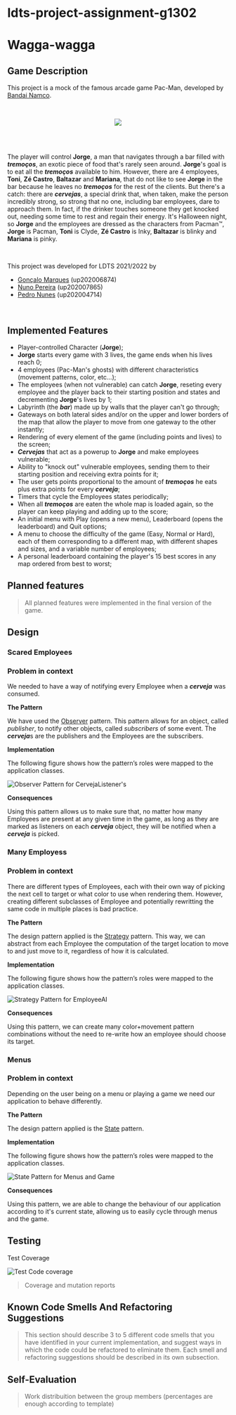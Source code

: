# ldts-project-assignment-g1302
# Wagga-wagga

## Game Description

This project is a mock of the famous arcade game Pac-Man, developed by [Bandai Namco](https://en.bandainamcoent.eu/).

<br />
<p align="center">
<img src="images/pacman.gif"/>
</p>
<br />

<br/>

The player will control __Jorge__, a man that navigates through a bar filled with ___tremoços___, an exotic piece of food that's rarely seen around. __Jorge__'s goal is to eat all the ___tremoços___ available to him. However, there are 4 employees, __Toni__, __Zé Castro__, __Baltazar__ and __Mariana__, that do not like to see __Jorge__ in the bar because he leaves no ___tremoços___ for the rest of the clients. But there's a catch: there are ___cervejas___, a special drink that, when taken, make the person incredibly strong, so strong that no one, including bar employees, dare to approach them. In fact, if the drinker touches someone they get knocked out, needing some time to rest and regain their energy.
It's Halloween night, so __Jorge__ and the employees are dressed as the characters from Pacman™, __Jorge__ is Pacman, __Toni__ is Clyde, __Zé Castro__ is Inky, __Baltazar__ is blinky and __Mariana__ is pinky.  

<br>

This project was developed for LDTS 2021/2022 by 
- [Gonçalo Marques](https://github.com/GoncaloMarques-up) (up202006874)
- [Nuno Pereira](https://github.com/Naapperas) (up202007865)
- [Pedro Nunes](https://github.com/pedronunes19) (up202004714)

<br />

## Implemented Features

- Player-controlled Character (__Jorge__);
- __Jorge__ starts every game with 3 lives, the game ends when his lives reach 0;
- 4 employees (Pac-Man's ghosts) with different characteristics (movement patterns, color, etc...);
- The employees (when not vulnerable) can catch __Jorge__, reseting every employee and the player back to their starting position and states and decrementing __Jorge__'s lives by 1;
- Labyrinth (the ___bar___) made up by walls that the player can't go through;
- Gateways on both lateral sides and/or on the upper and lower borders of the map that allow the player to move from one gateway to the other instantly;
- Rendering of every element of the game (including points and lives) to the screen;
- ___Cervejas___ that act as a powerup to __Jorge__ and make employees vulnerable;
- Ability to "knock out" vulnerable employees, sending them to their starting position and receiving extra points for it;
- The user gets points proportional to the amount of ___tremoços___ he eats plus extra points for every ___cerveja___;
- Timers that cycle the Employees states periodically;
- When all ___tremoços___ are eaten the whole map is loaded again, so the player can keep playing and adding up to the score;
- An initial menu with Play (opens a new menu), Leaderboard (opens the leaderboard) and Quit options;
- A menu to choose the difficulty of the game (Easy, Normal or Hard), each of them corresponding to a different map, with different shapes and sizes, and a variable number of employees;
- A personal leaderboard containing the player's 15 best scores in any map ordered from best to worst;

## Planned features

> All planned features were implemented in the final version of the game.

## Design

### Scared Employees
### Problem in context

We needed to have a way of notifying every Employee when a ___cerveja___ was consumed.

**The Pattern**

We have used the [Observer](https://refactoring.guru/design-patterns/observer) pattern. This pattern allows for an object, called *publisher*, to notify other objects, called *subscribers* of some event. The ***cerveja***s are the publishers and the Employees are the subscribers.

**Implementation**

The following figure shows how the pattern’s roles were mapped to the application classes.

![Observer Pattern for CervejaListener's](images/observer-cerveja.png)

**Consequences**

Using this pattern allows us to make sure that, no matter how many Employees are present at any given time in the game, as long as they are marked as listeners on each ___cerveja___ object, they will be notified when a ___cerveja___ is picked.

### Many Employess

### Problem in context

There are different types of Employees, each with their own way of picking the next cell to target or what color to use when rendering them. However, creating different subclasses of Employee and potentially rewritting the same code in multiple places is bad practice.

**The Pattern**

The design pattern applied is the [Strategy](https://refactoring.guru/design-patterns/strategy) pattern. This way, we can abstract from each Employee the computation of the target location to move to and just move to it, regardless of how it is calculated.

**Implementation**

The following figure shows how the pattern’s roles were mapped to the application classes.

![Strategy Pattern for EmployeeAI](images/strategy-employee-ai.png)

**Consequences**

Using this pattern, we can create many color+movement pattern combinations without the need to re-write how an employee should choose its target.

### Menus
### Problem in context

Depending on the user being on a menu or playing a game we need our application to behave differently. 

**The Pattern**

The design pattern applied is the [State](https://refactoring.guru/design-patterns/state) pattern. 

**Implementation**

The following figure shows how the pattern’s roles were mapped to the application classes.

![State Pattern for Menus and Game](images/state-menu.png)

**Consequences**

Using this pattern, we are able to change the behaviour of our application according to it's current state, allowing us to easily cycle through menus and the game. 



## Testing

Test Coverage

![Test Code coverage](images/coverage.png)

>Coverage and mutation reports

## Known Code Smells And Refactoring Suggestions

> This section should describe 3 to 5 different code smells that you have identified in your current implementation, and suggest ways in which the code could be refactored to eliminate them. Each smell and refactoring suggestions should be described in its own subsection.

## Self-Evaluation

>Work distribuition between the group members (percentages are enough according to template)















